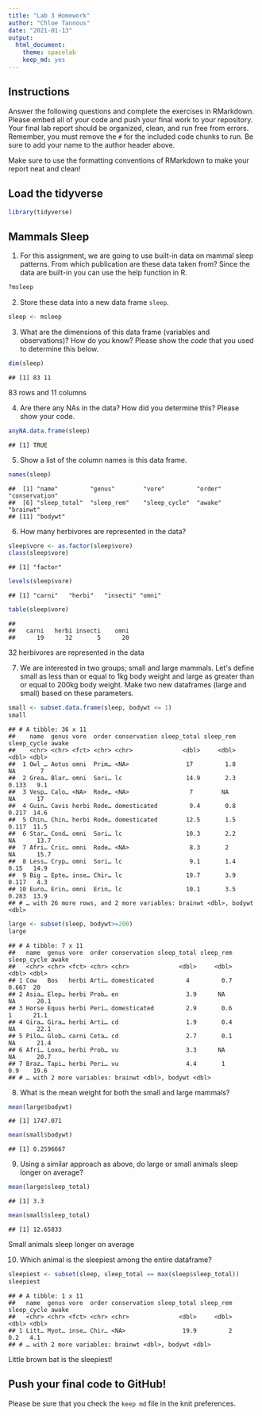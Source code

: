 ```yaml
---
title: "Lab 3 Homework"
author: "Chloe Tannous"
date: "2021-01-13"
output:
  html_document: 
    theme: spacelab
    keep_md: yes
---
```


## Instructions
Answer the following questions and complete the exercises in RMarkdown. Please embed all of your code and push your final work to your repository. Your final lab report should be organized, clean, and run free from errors. Remember, you must remove the `#` for the included code chunks to run. Be sure to add your name to the author header above.  

Make sure to use the formatting conventions of RMarkdown to make your report neat and clean!  

## Load the tidyverse

```r
library(tidyverse)
```

## Mammals Sleep
1. For this assignment, we are going to use built-in data on mammal sleep patterns. From which publication are these data taken from? Since the data are built-in you can use the help function in R.

```r
?msleep
```

2. Store these data into a new data frame `sleep`.

```r
sleep <- msleep
```

3. What are the dimensions of this data frame (variables and observations)? How do you know? Please show the *code* that you used to determine this below.  

```r
dim(sleep)
```

```
## [1] 83 11
```
 83 rows and 11 columns 
 
4. Are there any NAs in the data? How did you determine this? Please show your code.  

```r
anyNA.data.frame(sleep)
```

```
## [1] TRUE
```

5. Show a list of the column names is this data frame.

```r
names(sleep)
```

```
##  [1] "name"         "genus"        "vore"         "order"        "conservation"
##  [6] "sleep_total"  "sleep_rem"    "sleep_cycle"  "awake"        "brainwt"     
## [11] "bodywt"
```

6. How many herbivores are represented in the data?  

```r
sleep$vore <- as.factor(sleep$vore)
class(sleep$vore)
```

```
## [1] "factor"
```

```r
levels(sleep$vore)
```

```
## [1] "carni"   "herbi"   "insecti" "omni"
```

```r
table(sleep$vore)
```

```
## 
##   carni   herbi insecti    omni 
##      19      32       5      20
```
32 herbivores are represented in the data 

7. We are interested in two groups; small and large mammals. Let's define small as less than or equal to 1kg body weight and large as greater than or equal to 200kg body weight. Make two new dataframes (large and small) based on these parameters.

```r
small <- subset.data.frame(sleep, bodywt <= 1)
small
```

```
## # A tibble: 36 x 11
##    name  genus vore  order conservation sleep_total sleep_rem sleep_cycle awake
##    <chr> <chr> <fct> <chr> <chr>              <dbl>     <dbl>       <dbl> <dbl>
##  1 Owl … Aotus omni  Prim… <NA>                17         1.8      NA       7  
##  2 Grea… Blar… omni  Sori… lc                  14.9       2.3       0.133   9.1
##  3 Vesp… Calo… <NA>  Rode… <NA>                 7        NA        NA      17  
##  4 Guin… Cavis herbi Rode… domesticated         9.4       0.8       0.217  14.6
##  5 Chin… Chin… herbi Rode… domesticated        12.5       1.5       0.117  11.5
##  6 Star… Cond… omni  Sori… lc                  10.3       2.2      NA      13.7
##  7 Afri… Cric… omni  Rode… <NA>                 8.3       2        NA      15.7
##  8 Less… Cryp… omni  Sori… lc                   9.1       1.4       0.15   14.9
##  9 Big … Epte… inse… Chir… lc                  19.7       3.9       0.117   4.3
## 10 Euro… Erin… omni  Erin… lc                  10.1       3.5       0.283  13.9
## # … with 26 more rows, and 2 more variables: brainwt <dbl>, bodywt <dbl>
```

```r
large <- subset(sleep, bodywt>=200)
large
```

```
## # A tibble: 7 x 11
##   name  genus vore  order conservation sleep_total sleep_rem sleep_cycle awake
##   <chr> <chr> <fct> <chr> <chr>              <dbl>     <dbl>       <dbl> <dbl>
## 1 Cow   Bos   herbi Arti… domesticated         4         0.7       0.667  20  
## 2 Asia… Elep… herbi Prob… en                   3.9      NA        NA      20.1
## 3 Horse Equus herbi Peri… domesticated         2.9       0.6       1      21.1
## 4 Gira… Gira… herbi Arti… cd                   1.9       0.4      NA      22.1
## 5 Pilo… Glob… carni Ceta… cd                   2.7       0.1      NA      21.4
## 6 Afri… Loxo… herbi Prob… vu                   3.3      NA        NA      20.7
## 7 Braz… Tapi… herbi Peri… vu                   4.4       1         0.9    19.6
## # … with 2 more variables: brainwt <dbl>, bodywt <dbl>
```

8. What is the mean weight for both the small and large mammals?

```r
mean(large$bodywt)
```

```
## [1] 1747.071
```


```r
mean(small$bodywt)
```

```
## [1] 0.2596667
```

9. Using a similar approach as above, do large or small animals sleep longer on average?  

```r
mean(large$sleep_total)
```

```
## [1] 3.3
```


```r
mean(small$sleep_total)
```

```
## [1] 12.65833
```

Small animals sleep longer on average 

10. Which animal is the sleepiest among the entire dataframe?



```r
sleepiest <- subset(sleep, sleep_total == max(sleep$sleep_total))
sleepiest
```

```
## # A tibble: 1 x 11
##   name  genus vore  order conservation sleep_total sleep_rem sleep_cycle awake
##   <chr> <chr> <fct> <chr> <chr>              <dbl>     <dbl>       <dbl> <dbl>
## 1 Litt… Myot… inse… Chir… <NA>                19.9         2         0.2   4.1
## # … with 2 more variables: brainwt <dbl>, bodywt <dbl>
```

Little brown bat is the sleepiest!


## Push your final code to GitHub!
Please be sure that you check the `keep md` file in the knit preferences.   
